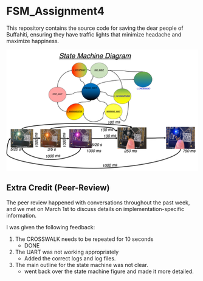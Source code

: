 # FSM_Assignment4

This repository contains the source code for saving the dear people of Buffahiti, ensuring they have traffic lights that minimize headache and maximize happiness. 

![LOGO](./FSM_diagram.png)

## Extra Credit (Peer-Review)

The peer review happened with conversations throughout the past week, and we met on March 1st to discuss details on implementation-specific information.

I was given the following feedback:
1. The CROSSWALK needs to be repeated for 10 seconds
    - DONE
2. The UART was not working appropriately
    - Added the correct logs and log files.
3. The main outline for the state machine was not clear.
    - went back over the state machine figure and made it more detailed.
